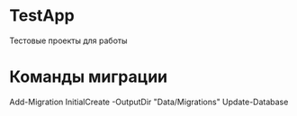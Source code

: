 # TestApp
  Тестовые проекты для работы
# Команды миграции
  Add-Migration InitialCreate -OutputDir "Data/Migrations"  Update-Database
